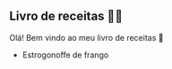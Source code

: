 ## Livro de receitas :man_cook:

Olá! Bem vindo ao meu livro de receitas :cookie:

- Estrogonoffe de frango